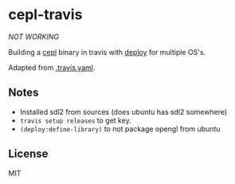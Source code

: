 # cepl-travis

*NOT WORKING*

Building a [cepl](https://github.com/cbaggers/cepl/) binary in travis with [deploy](https://github.com/Shinmera/deploy/) for multiple OS's.

Adapted from [.travis.yaml](https://github.com/phoe-trash/furcadia-post-splitter/blob/b60faba/.travis.yml).

## Notes

- Installed sdl2 from sources (does ubuntu has sdl2 somewhere)
- `travis setup releases` to get key.
- `(deploy:define-library)` to not package opengl from ubuntu

## License

MIT

